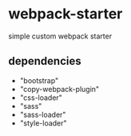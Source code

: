 # webpack-starter
simple custom webpack starter

## dependencies
- "bootstrap"
- "copy-webpack-plugin"
- "css-loader"
- "sass"
- "sass-loader"
- "style-loader"
 
